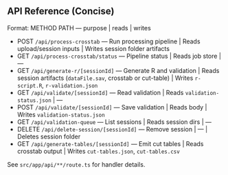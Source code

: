 ## API Reference (Concise)

Format: METHOD PATH — purpose | reads | writes

- POST `/api/process-crosstab` — Run processing pipeline | Reads upload/session inputs | Writes session folder artifacts
- GET `/api/process-crosstab/status` — Pipeline status | Reads job store | —
- GET `/api/generate-r/[sessionId]` — Generate R and validation | Reads session artifacts (`dataFile.sav`, crosstab or cut-table) | Writes `r-script.R`, `r-validation.json`
- GET `/api/validate/[sessionId]` — Read validation | Reads `validation-status.json` | —
- POST `/api/validate/[sessionId]` — Save validation | Reads body | Writes `validation-status.json`
- GET `/api/validation-queue` — List sessions | Reads session dirs | —
- DELETE `/api/delete-session/[sessionId]` — Remove session | — | Deletes session folder
- GET `/api/generate-tables/[sessionId]` — Emit cut tables | Reads crosstab output | Writes `cut-tables.json`, `cut-tables.csv`

See `src/app/api/**/route.ts` for handler details.


